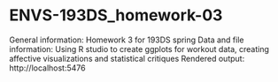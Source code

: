 # ENVS-193DS_homework-03
General information: Homework 3 for 193DS spring
Data and file information: Using R studio to create ggplots for workout data, creating affective visualizations and statistical critiques
Rendered output: http://localhost:5476

